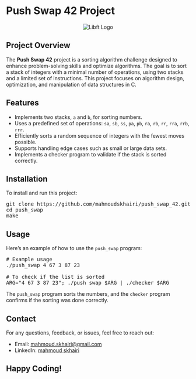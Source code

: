 # Push Swap 42 Project

<p align="center">
  <img src="push_swap2.png" alt="Libft Logo" style="max-width: 100%; height: auto;">
</p>

## Project Overview

<p>
The <strong>Push Swap 42</strong> project is a sorting algorithm challenge designed to enhance problem-solving skills and optimize algorithms. The goal is to sort a stack of integers with a minimal number of operations, using two stacks and a limited set of instructions. This project focuses on algorithm design, optimization, and manipulation of data structures in C.
</p>

## Features

<ul>
  <li>Implements two stacks, <code>a</code> and <code>b</code>, for sorting numbers.</li>
  <li>Uses a predefined set of operations: <code>sa</code>, <code>sb</code>, <code>ss</code>, <code>pa</code>, <code>pb</code>, <code>ra</code>, <code>rb</code>, <code>rr</code>, <code>rra</code>, <code>rrb</code>, <code>rrr</code>.</li>
  <li>Efficiently sorts a random sequence of integers with the fewest moves possible.</li>
  <li>Supports handling edge cases such as small or large data sets.</li>
  <li>Implements a checker program to validate if the stack is sorted correctly.</li>
</ul>

## Installation

<p>To install and run this project:</p>

<pre>
git clone https://github.com/mahmoudskhairi/push_swap_42.git
cd push_swap
make
</pre>

## Usage

<p>Here’s an example of how to use the <code>push_swap</code> program:</p>

<pre>
# Example usage
./push_swap 4 67 3 87 23

# To check if the list is sorted
ARG="4 67 3 87 23"; ./push_swap $ARG | ./checker $ARG
</pre>

<p>The <code>push_swap</code> program sorts the numbers, and the <code>checker</code> program confirms if the sorting was done correctly.</p>


<h2 id="contact">Contact</h2>
<p>For any questions, feedback, or issues, feel free to reach out:</p>
<ul>
  <li>Email: <a href="mailto:mahmoud.skhairi@gmail.com">mahmoud.skhairi@gmail.com</a></li>
  <li>LinkedIn: <a href="https://www.linkedin.com/in/mahmoud-skhairi" target="_blank">mahmoud skhairi</a></li>
</ul>

<h2>Happy Coding!</h2>